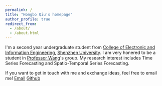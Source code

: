 ```yaml
---
permalink: /
title: "Hongbo Qiu's homepage"
author_profile: true
redirect_from: 
  - /about/
  - /about.html
---
```


I'm a second year undergraduate student from [College of Electronic and Information Engineering](https://ceie.szu.edu.cn/), [Shenzhen University](https://www.szu.edu.cn/).
I am very honered to be a student in [Professor Wang](https://ceie.szu.edu.cn/info/1038/2053.htm)'s group.
My research interest includes Time Series Forecasting and Spatio-Temporal Series Forecasting.

If you want to get in touch with me and exchange ideas, feel free to email me!
[Email](mailto:qhb8n24@outlook.com)
[Github](https://github.com/HowardQiuu)
